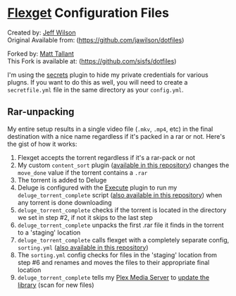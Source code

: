 # [Flexget](http://www.flexget.com) Configuration Files

Created by: [Jeff Wilson](mailto:jeff@jeffalwilson.com)  
Original Available from: (https://github.com/jawilson/dotfiles)

Forked by: [Matt Tallant](mailto:m.tallant+github@gmail.com)  
This Fork is available at: (https://github.com/sisfs/dotfiles)

I'm using the [secrets](http://flexget.com/wiki/Plugins/secrets) plugin to hide my private credentials for various plugns. If you want to do this as well, you will need to create a ``secretfile.yml`` file in the same directory as your ``config.yml``.

## Rar-unpacking

My entire setup results in a single video file (``.mkv``, ``.mp4``, etc) in the final destination with a nice name regardless if it's packed in a rar or not.
Here's the gist of how it works:
  1. Flexget accepts the torrent regardless if it's a rar-pack or not
  2. My custom ``content_sort`` plugin ([available in this repository](https://github.com/sisfs/dotfiles/blob/master/flexget/plugins/content_sort.py)) changes the ``move_done`` value if the torrent contains a ``.rar``
  3. The torrent is added to Deluge
  4. Deluge is configured with the [Execute](http://dev.deluge-torrent.org/wiki/Plugins/Execute) plugin to run my ``deluge_torrent_complete`` script ([also available in this repository](https://github.com/sisfs/dotfiles/blob/master/bin/deluge_torrent_complete)) when any torrent is done downloading
  5. ``deluge_torrent_complete`` checks if the torrent is located in the directory we set in step #2, if not it skips to the last step
  6. ``deluge_torrent_complete`` unpacks the first .rar file it finds in the torrent to a 'staging' location
  7. ``deluge_torrent_complete`` calls flexget with a completely separate config, ``sorting.yml`` ([also available in this repository](https://github.com/sisfs/dotfiles/blob/master/flexget/sorting.yml))
  8. The ``sorting.yml`` config checks for files in the 'staging' location from step #6 and renames and moves the files to their appropriate final location
  9. ``deluge_torrent_complete`` tells my [Plex Media Server](https://plex.tv/) to [update the library](http://forums.plex.tv/discussion/comment/372419/#Comment_372419) (scan for new files)
